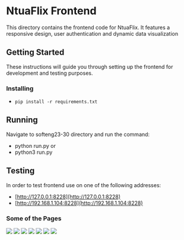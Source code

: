 # **NtuaFlix Frontend**
This directory contains the frontend code for NtuaFlix. It features a responsive design, user authentication and dynamic data visualization

## **Getting Started**
These instructions will guide you through setting up the frontend for development and testing purposes.

### **Installing**
- ``` pip install -r requirements.txt ```

 ## **Running**
 Navigate to softeng23-30 directory and run the command:
   - python run.py or
   - python3 run.py

## **Testing**
In order to test frontend use on one of the following addresses:
  - [http://127.0.0.1:8228](http://127.0.0.1:8228)
  - [http://192.168.1.104:8228](http://192.168.1.104:8228)
### **Some of the Pages**
![](https://github.com/ntua/softeng23-30/blob/main/assets/frontend-1-ezgif.com-video-to-gif-converter.gif
)
![](https://github.com/ntua/softeng23-30/blob/main/assets/frontend-2-ezgif.com-video-to-gif-converter.gif)
![](https://github.com/ntua/softeng23-30/blob/main/assets/frontend-landing-1.png)
![](https://github.com/ntua/softeng23-30/blob/main/assets/frontend-landing-2.png)
![](https://github.com/ntua/softeng23-30/blob/main/assets/admin-1.png)
![](https://github.com/ntua/softeng23-30/blob/main/assets/admin-2.png)
![](https://github.com/ntua/softeng23-30/blob/main/assets/admin-3.png)
